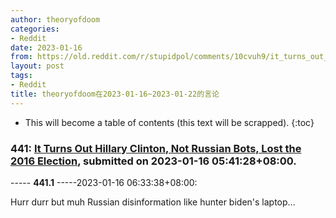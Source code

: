 ```yaml
---
author: theoryofdoom
categories:
- Reddit
date: 2023-01-16
from: https://old.reddit.com/r/stupidpol/comments/10cvuh9/it_turns_out_hillary_clinton_not_russian_bots/
layout: post
tags:
- Reddit
title: theoryofdoom在2023-01-16~2023-01-22的言论
---
```


* This will become a table of contents (this text will be scrapped).
{:toc}

### 441: [It Turns Out Hillary Clinton, Not Russian Bots, Lost the 2016 Election](https://old.reddit.com/r/stupidpol/comments/10cvuh9/it_turns_out_hillary_clinton_not_russian_bots/), submitted on 2023-01-16 05:41:28+08:00.

----- __441.1__ -----2023-01-16 06:33:38+08:00:

Hurr durr but muh Russian disinformation like hunter biden's laptop...

